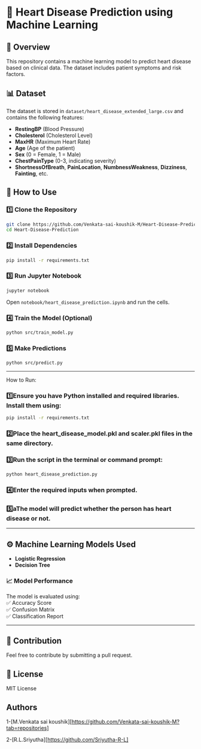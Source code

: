 # 🏥 Heart Disease Prediction using Machine Learning

## 📌 Overview  
This repository contains a machine learning model to predict heart disease based on clinical data. The dataset includes patient symptoms and risk factors.  

## 📊 Dataset  
The dataset is stored in `dataset/heart_disease_extended_large.csv` and contains the following features:  

- **RestingBP** (Blood Pressure)  
- **Cholesterol** (Cholesterol Level)  
- **MaxHR** (Maximum Heart Rate)  
- **Age** (Age of the patient)  
- **Sex** (0 = Female, 1 = Male)  
- **ChestPainType** (0-3, indicating severity)  
- **ShortnessOfBreath**, **PainLocation**, **NumbnessWeakness**, **Dizziness**, **Fainting**, etc.  

## 🚀 How to Use  

### 1️⃣ **Clone the Repository**  
```sh
git clone https://github.com/Venkata-sai-koushik-M/Heart-Disease-Prediction.git
cd Heart-Disease-Prediction
```

### 2️⃣ **Install Dependencies**  
```sh
pip install -r requirements.txt
```

### 3️⃣ **Run Jupyter Notebook**  
```sh
jupyter notebook
```
Open `notebook/heart_disease_prediction.ipynb` and run the cells.  

### 4️⃣ **Train the Model (Optional)**  
```sh
python src/train_model.py
```

### 5️⃣ **Make Predictions**  
```sh
python src/predict.py
```
---
How to Run:

### 1️⃣Ensure you have Python installed and required libraries. Install them using:
```sh
pip install -r requirements.txt
```
### 2️⃣Place the heart_disease_model.pkl and scaler.pkl files in the same directory.

### 3️⃣Run the script in the terminal or command prompt:
```sh
python heart_disease_prediction.py
```
### 4️⃣Enter the required inputs when prompted.

### 5️⃣aThe model will predict whether the person has heart disease or not.

---

## ⚙️ Machine Learning Models Used  
- **Logistic Regression**  
- **Decision Tree**  

### 📈 Model Performance  
The model is evaluated using:  
✅ Accuracy Score  
✅ Confusion Matrix  
✅ Classification Report  

---

## 📌 Contribution  
Feel free to contribute by submitting a pull request.  

## 📜 License  
MIT License  

## Authors
1-[M.Venkata sai koushik][https://github.com/Venkata-sai-koushik-M?tab=repositories]

2-[R.L.Sriyutha][https://github.com/Sriyutha-R-L]
